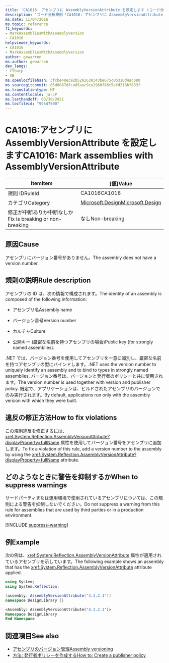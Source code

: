 ```yaml
---
title: 'CA1016: アセンブリに AssemblyVersionAttribute を設定します (コード分析)'
description: 'コード分析規則「CA1016: アセンブリに AssemblyVersionAttribute を設定します」について説明します'
ms.date: 11/04/2016
ms.topic: reference
f1_keywords:
- MarkAssembliesWithAssemblyVersion
- CA1016
helpviewer_keywords:
- CA1016
- MarkAssembliesWithAssemblyVersion
author: gewarren
ms.author: gewarren
dev_langs:
- CSharp
- VB
ms.openlocfilehash: 3fcbe40e392b5202638343be675c0b310d4ac080
ms.sourcegitcommit: 05d0087dfca85aac9ca2960f86c5efd218bf833f
ms.translationtype: HT
ms.contentlocale: ja-JP
ms.lasthandoff: 03/30/2021
ms.locfileid: "99547500"
---
```

# <a name="ca1016-mark-assemblies-with-assemblyversionattribute"></a><span data-ttu-id="a95be-103">CA1016:アセンブリに AssemblyVersionAttribute を設定します</span><span class="sxs-lookup"><span data-stu-id="a95be-103">CA1016: Mark assemblies with AssemblyVersionAttribute</span></span>

| <span data-ttu-id="a95be-104">Item</span><span class="sxs-lookup"><span data-stu-id="a95be-104">Item</span></span>                                     | <span data-ttu-id="a95be-105">[値]</span><span class="sxs-lookup"><span data-stu-id="a95be-105">Value</span></span>            |
|------------------------------------------|------------------|
| <span data-ttu-id="a95be-106">規則 ID</span><span class="sxs-lookup"><span data-stu-id="a95be-106">RuleId</span></span>                                   | <span data-ttu-id="a95be-107">CA1016</span><span class="sxs-lookup"><span data-stu-id="a95be-107">CA1016</span></span>           |
| <span data-ttu-id="a95be-108">カテゴリ</span><span class="sxs-lookup"><span data-stu-id="a95be-108">Category</span></span>                                 | [<span data-ttu-id="a95be-109">Microsoft.Design</span><span class="sxs-lookup"><span data-stu-id="a95be-109">Microsoft.Design</span></span>](design-warnings.md) |
| <span data-ttu-id="a95be-110">修正が中断ありか中断なしか</span><span class="sxs-lookup"><span data-stu-id="a95be-110">Fix is breaking or non-breaking</span></span> | <span data-ttu-id="a95be-111">なし</span><span class="sxs-lookup"><span data-stu-id="a95be-111">Non-breaking</span></span>     |

## <a name="cause"></a><span data-ttu-id="a95be-112">原因</span><span class="sxs-lookup"><span data-stu-id="a95be-112">Cause</span></span>

<span data-ttu-id="a95be-113">アセンブリにバージョン番号がありません。</span><span class="sxs-lookup"><span data-stu-id="a95be-113">The assembly does not have a version number.</span></span>

## <a name="rule-description"></a><span data-ttu-id="a95be-114">規則の説明</span><span class="sxs-lookup"><span data-stu-id="a95be-114">Rule description</span></span>

<span data-ttu-id="a95be-115">アセンブリの ID は、次の情報で構成されます。</span><span class="sxs-lookup"><span data-stu-id="a95be-115">The identity of an assembly is composed of the following information:</span></span>

- <span data-ttu-id="a95be-116">アセンブリ名</span><span class="sxs-lookup"><span data-stu-id="a95be-116">Assembly name</span></span>

- <span data-ttu-id="a95be-117">バージョン番号</span><span class="sxs-lookup"><span data-stu-id="a95be-117">Version number</span></span>

- <span data-ttu-id="a95be-118">カルチャ</span><span class="sxs-lookup"><span data-stu-id="a95be-118">Culture</span></span>

- <span data-ttu-id="a95be-119">公開キー (厳密な名前を持つアセンブリの場合)</span><span class="sxs-lookup"><span data-stu-id="a95be-119">Public key (for strongly named assemblies).</span></span>

<span data-ttu-id="a95be-120">.NET では、バージョン番号を使用してアセンブリを一意に識別し、厳密な名前を持つアセンブリの型にバインドします。</span><span class="sxs-lookup"><span data-stu-id="a95be-120">.NET uses the version number to uniquely identify an assembly and to bind to types in strongly named assemblies.</span></span> <span data-ttu-id="a95be-121">バージョン番号は、バージョンと発行者のポリシーと共に使用されます。</span><span class="sxs-lookup"><span data-stu-id="a95be-121">The version number is used together with version and publisher policy.</span></span> <span data-ttu-id="a95be-122">既定で、アプリケーションは、ビルドされたアセンブリのバージョンでのみ実行されます。</span><span class="sxs-lookup"><span data-stu-id="a95be-122">By default, applications run only with the assembly version with which they were built.</span></span>

## <a name="how-to-fix-violations"></a><span data-ttu-id="a95be-123">違反の修正方法</span><span class="sxs-lookup"><span data-stu-id="a95be-123">How to fix violations</span></span>

<span data-ttu-id="a95be-124">この規則違反を修正するには、<xref:System.Reflection.AssemblyVersionAttribute?displayProperty=fullName> 属性を使用してバージョン番号をアセンブリに追加します。</span><span class="sxs-lookup"><span data-stu-id="a95be-124">To fix a violation of this rule, add a version number to the assembly by using the <xref:System.Reflection.AssemblyVersionAttribute?displayProperty=fullName> attribute.</span></span>

## <a name="when-to-suppress-warnings"></a><span data-ttu-id="a95be-125">どのようなときに警告を抑制するか</span><span class="sxs-lookup"><span data-stu-id="a95be-125">When to suppress warnings</span></span>

<span data-ttu-id="a95be-126">サードパーティまたは運用環境で使用されているアセンブリについては、この規則による警告を抑制しないでください。</span><span class="sxs-lookup"><span data-stu-id="a95be-126">Do not suppress a warning from this rule for assemblies that are used by third parties or in a production environment.</span></span>

[!INCLUDE [suppress-warning](../../../../includes/code-analysis/suppress-warning.md)]

## <a name="example"></a><span data-ttu-id="a95be-127">例</span><span class="sxs-lookup"><span data-stu-id="a95be-127">Example</span></span>

<span data-ttu-id="a95be-128">次の例は、<xref:System.Reflection.AssemblyVersionAttribute> 属性が適用されているアセンブリを示しています。</span><span class="sxs-lookup"><span data-stu-id="a95be-128">The following example shows an assembly that has the <xref:System.Reflection.AssemblyVersionAttribute> attribute applied.</span></span>

```csharp
using System;
using System.Reflection;

[assembly: AssemblyVersionAttribute("4.3.2.1")]
namespace DesignLibrary {}
```

```vb
<Assembly: AssemblyVersionAttribute("4.3.2.1")>
Namespace DesignLibrary
End Namespace
```

## <a name="see-also"></a><span data-ttu-id="a95be-129">関連項目</span><span class="sxs-lookup"><span data-stu-id="a95be-129">See also</span></span>

- [<span data-ttu-id="a95be-130">アセンブリのバージョン管理</span><span class="sxs-lookup"><span data-stu-id="a95be-130">Assembly versioning</span></span>](../../../standard/assembly/versioning.md)
- [<span data-ttu-id="a95be-131">方法: 発行者ポリシーを作成する</span><span class="sxs-lookup"><span data-stu-id="a95be-131">How to: Create a publisher policy</span></span>](../../../framework/configure-apps/how-to-create-a-publisher-policy.md)
